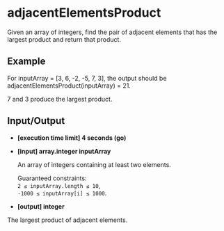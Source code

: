 # adjacentElementsProduct

Given an array of integers, find the pair of adjacent elements that has the largest product and return that product.

## Example

For inputArray = [3, 6, -2, -5, 7, 3], the output should be
adjacentElementsProduct(inputArray) = 21.

7 and 3 produce the largest product.

## Input/Output

- **[execution time limit] 4 seconds (go)**

- **[input] array.integer inputArray**

    An array of integers containing at least two elements.

    Guaranteed constraints:  
    `2 ≤ inputArray.length ≤ 10`,  
    `-1000 ≤ inputArray[i] ≤ 1000`.

- **[output] integer**

The largest product of adjacent elements.